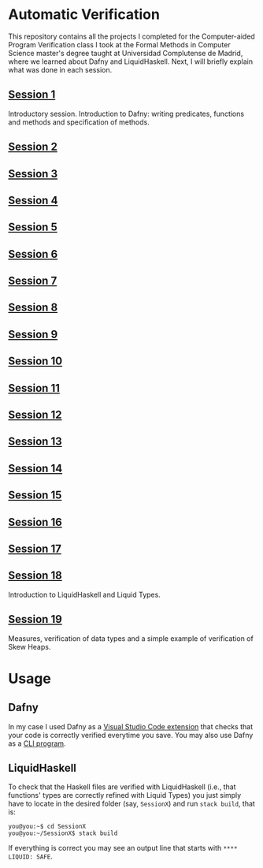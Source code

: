 # Automatic Verification
This repository contains all the projects I completed for the Computer-aided
Program Verification class I took at the Formal Methods in Computer Science
master's degree taught at Universidad Complutense de Madrid, where we learned
about Dafny and LiquidHaskell. Next, I will briefly explain what was done in
each session.

## [Session 1](/Session1)
Introductory session. Introduction to Dafny: writing predicates, functions and
methods and specification of methods.

## [Session 2](/Session2)

## [Session 3](/Session3)

## [Session 4](/Session4)

## [Session 5](/Session5)

## [Session 6](/Session6)

## [Session 7](/Session7)

## [Session 8](/Session8)

## [Session 9](/Session9)

## [Session 10](/Session10)

## [Session 11](/Session11)

## [Session 12](/Session12)

## [Session 13](/Session13)

## [Session 14](/Session14)

## [Session 15](/Session15)

## [Session 16](/Session16)

## [Session 17](/Session17)

## [Session 18](/Session18)
Introduction to LiquidHaskell and Liquid Types.

## [Session 19](/Session19)
Measures, verification of data types and a simple example of verification of
Skew Heaps.

# Usage

## Dafny
In my case I used Dafny as a [Visual Studio Code extension](https://github.com/dafny-lang/ide-vscode)
that checks that your code is correctly verified everytime you save. You may
also use Dafny as a [CLI program](https://github.com/dafny-lang/dafny#try-dafny).

## LiquidHaskell
To check that the Haskell files are verified with LiquidHaskell (i.e., that
functions' types are correctly refined with Liquid Types) you just simply have
to locate in the desired folder (say, `SessionX`) and run `stack build`, that
is:
```console
you@you:~$ cd SessionX
you@you:~/SessionX$ stack build
```

If everything is correct you may see an output line that starts with
`**** LIQUID: SAFE`.